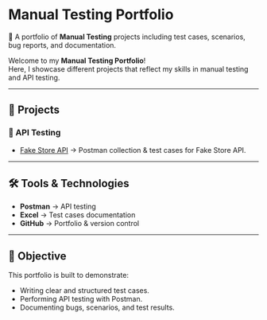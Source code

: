 # Manual Testing Portfolio

📌 A portfolio of **Manual Testing** projects including test cases, scenarios, bug reports, and documentation.  

Welcome to my **Manual Testing Portfolio**!  
Here, I showcase different projects that reflect my skills in manual testing and API testing.

---

## 📂 Projects

### 🔹 API Testing
- [Fake Store API](./API-Testing/FakeStoreAPI) → Postman collection & test cases for Fake Store API.

---

## 🛠 Tools & Technologies
- **Postman** → API testing
- **Excel** → Test cases documentation
- **GitHub** → Portfolio & version control

---

## 🎯 Objective
This portfolio is built to demonstrate:
- Writing clear and structured test cases.
- Performing API testing with Postman.
- Documenting bugs, scenarios, and test results.
